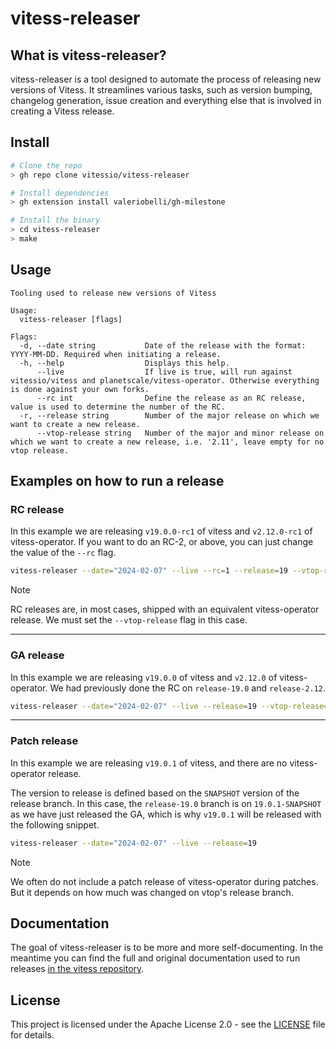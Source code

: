 # vitess-releaser

## What is vitess-releaser?

vitess-releaser is a tool designed to automate the process of releasing new versions of Vitess. 
It streamlines various tasks, such as version bumping, changelog generation, issue creation and everything else that is involved in creating a Vitess release.

## Install

```bash
# Clone the repo
> gh repo clone vitessio/vitess-releaser

# Install dependencies
> gh extension install valeriobelli/gh-milestone

# Install the binary
> cd vitess-releaser
> make
```

## Usage
```
Tooling used to release new versions of Vitess

Usage:
  vitess-releaser [flags]

Flags:
  -d, --date string           Date of the release with the format: YYYY-MM-DD. Required when initiating a release.
  -h, --help                  Displays this help.
      --live                  If live is true, will run against vitessio/vitess and planetscale/vitess-operator. Otherwise everything is done against your own forks.
      --rc int                Define the release as an RC release, value is used to determine the number of the RC.
  -r, --release string        Number of the major release on which we want to create a new release.
      --vtop-release string   Number of the major and minor release on which we want to create a new release, i.e. '2.11', leave empty for no vtop release.
```

## Examples on how to run a release

### RC release

In this example we are releasing `v19.0.0-rc1` of vitess and `v2.12.0-rc1` of vitess-operator. If you want to do an RC-2, or above, you can just change the value of the `--rc` flag.

```bash
vitess-releaser --date="2024-02-07" --live --rc=1 --release=19 --vtop-release=2.12
```

> [!NOTE]
> RC releases are, in most cases, shipped with an equivalent vitess-operator release. We must set the `--vtop-release` flag in this case.

----
### GA release

In this example we are releasing `v19.0.0` of vitess and `v2.12.0` of vitess-operator. We had previously done the RC on `release-19.0` and `release-2.12`.

```bash
vitess-releaser --date="2024-02-07" --live --release=19 --vtop-release=2.12
```

----
### Patch release

In this example we are releasing `v19.0.1` of vitess, and there are no vitess-operator release.

The version to release is defined based on the `SNAPSHOT` version of the release branch.
In this case, the `release-19.0` branch is on `19.0.1-SNAPSHOT` as we have just released the GA, which is why `v19.0.1` will be released with the following snippet.

```bash
vitess-releaser --date="2024-02-07" --live --release=19
```

> [!NOTE]
> We often do not include a patch release of vitess-operator during patches. But it depends on how much was changed on vtop's release branch.

## Documentation

The goal of vitess-releaser is to be more and more self-documenting.
In the meantime you can find the full and original documentation used to run releases [in the vitess repository](https://github.com/vitessio/vitess/tree/main/doc/internal/release).

## License

This project is licensed under the Apache License 2.0 - see the [LICENSE](LICENSE) file for details.
